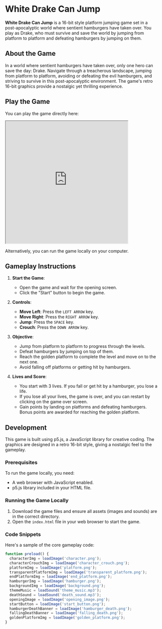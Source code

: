 # White Drake Can Jump

**White Drake Can Jump** is a 16-bit style platform jumping game set in a post-apocalyptic world where sentient hamburgers have taken over. You play as Drake, who must survive and save the world by jumping from platform to platform and defeating hamburgers by jumping on them.

## About the Game

In a world where sentient hamburgers have taken over, only one hero can save the day: Drake. Navigate through a treacherous landscape, jumping from platform to platform, avoiding or defeating the evil hamburgers, and striving to survive in this post-apocalyptic environment. The game's retro 16-bit graphics provide a nostalgic yet thrilling experience.

## Play the Game

You can play the game directly here:

<iframe src="https://openprocessing.org/sketch/2303149/embed/" width="400" height="400"></iframe>

Alternatively, you can run the game locally on your computer.

## Gameplay Instructions

1. **Start the Game**:
   - Open the game and wait for the opening screen.
   - Click the "Start" button to begin the game.

2. **Controls**:
   - **Move Left**: Press the `LEFT ARROW` key.
   - **Move Right**: Press the `RIGHT ARROW` key.
   - **Jump**: Press the `SPACE` key.
   - **Crouch**: Press the `DOWN ARROW` key.

3. **Objective**:
   - Jump from platform to platform to progress through the levels.
   - Defeat hamburgers by jumping on top of them.
   - Reach the golden platform to complete the level and move on to the next one.
   - Avoid falling off platforms or getting hit by hamburgers.

4. **Lives and Score**:
   - You start with 3 lives. If you fall or get hit by a hamburger, you lose a life.
   - If you lose all your lives, the game is over, and you can restart by clicking on the game over screen.
   - Gain points by landing on platforms and defeating hamburgers. Bonus points are awarded for reaching the golden platform.

## Development

This game is built using p5.js, a JavaScript library for creative coding. The graphics are designed in a retro 16-bit style, giving a nostalgic feel to the gameplay.

### Prerequisites

To run the game locally, you need:
- A web browser with JavaScript enabled.
- p5.js library included in your HTML file.

### Running the Game Locally

1. Download the game files and ensure all assets (images and sounds) are in the correct directory.
2. Open the `index.html` file in your web browser to start the game.

### Code Snippets

Here's a sample of the core gameplay code:

```javascript
function preload() {
  characterImg = loadImage('character.png'); 
  characterCrouchImg = loadImage('character_crouch.png');
  platformImg = loadImage('platform.png'); 
  transparentPlatformImg = loadImage('transparent_platform.png');
  endPlatformImg = loadImage('end_platform.png');
  hamburgerImg = loadImage('hamburger.png');
  backgroundImg = loadImage('background.png');
  themeMusic = loadSound('theme_music.mp3');
  deathSound = loadSound('death_sound.mp3');
  openingImage = loadImage('opening_image.png');
  startButton = loadImage('start_button.png');
  hamburgerDeathBanner = loadImage('hamburger_death.png');
  fallingDeathBanner = loadImage('falling_death.png');
  goldenPlatformImg = loadImage('golden_platform.png');
}
